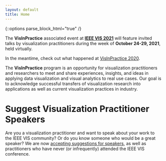 ```yaml
---
layout: default
title: Home
---
```

{::options parse_block_html="true" /}

The **VisInPractice** associated event at **[IEEE VIS 2021](http://ieeevis.org)** will feature invited talks by visualization practitioners during the week of **October 24-29, 2021**, held virtually.

In the meantime, check out what happened at [VisInPractice 2020](assets/vip2020/index.html).

The **VisInPractice** program is an opportunity for visualization practitioners and researchers to meet and share experiences, insights, and ideas in applying data visualization and visual analytics to real use cases. Our goal is to acknowledge successful transfers of visualization research into applications as well as current visualization practices in industry.

# Suggest Visualization Practitioner Speakers

Are you a visualization practitioner and want to speak about your work to the IEEE VIS community? Or do you know someone who would be a great speaker? We are now [accepting suggestions for speakers](mailto:vip@ieeevis.org), as well as practitioners who have never (or infrequently) attended the IEEE VIS conference.
